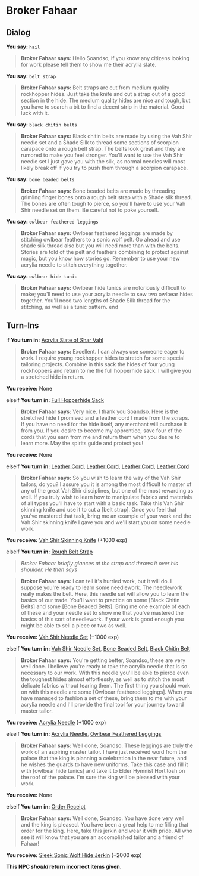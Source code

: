 # Broker Fahaar

## Dialog

**You say:** `hail`



>**Broker Fahaar says:** Hello Soandso, if you know any citizens looking for work please tell them to show me their acrylia slate.

**You say:** `belt strap`



>**Broker Fahaar says:** Belt straps are cut from medium quality rockhopper hides. Just take the knife and cut a strap out of a good section in the hide. The medium quality hides are nice and tough, but you have to search a bit to find a decent strip in the material. Good luck with it.

**You say:** `black chitin belts`



>**Broker Fahaar says:** Black chitin belts are made by using the Vah Shir needle set and a Shade Silk to thread some sections of scorpion carapace onto a rough belt strap. The belts look great and they are rumored to make you feel stronger. You'll want to use the Vah Shir needle set I just gave you with the silk, as normal needles will most likely break off if you try to push them through a scorpion carapace.

**You say:** `bone beaded belts`



>**Broker Fahaar says:** Bone beaded belts are made by threading grimling finger bones onto a rough belt strap with a Shade silk thread. The bones are often tough to pierce, so you'll have to use your Vah Shir needle set on them. Be careful not to poke yourself.

**You say:** `owlbear feathered leggings`



>**Broker Fahaar says:** Owlbear feathered leggings are made by stitching owlbear feathers to a sonic wolf pelt. Go ahead and use shade silk thread also but you will need more than with the belts. Stories are told of the pelt and feathers combining to protect against magic, but you know how stories go. Remember to use your new acrylia needle to stitch everything together.

**You say:** `owlbear hide tunic`



>**Broker Fahaar says:** Owlbear hide tunics are notoriously difficult to make; you'll need to use your acrylia needle to sew two owlbear hides together. You'll need two lengths of Shade Silk thread for the stitching, as well as a tunic pattern.
end

## Turn-Ins





if **You turn in:** [Acrylia Slate of Shar Vahl](/item/2877)


>**Broker Fahaar says:** Excellent. I can always use someone eager to work. I require young rockhopper hides to stretch for some special tailoring projects. Combine in this sack the hides of four young rockhoppers and return to me the full hopperhide sack. I will give you a stretched hide in return.


 **You receive:** None 

elseif **You turn in:** [Full Hopperhide Sack](/item/3661)


>**Broker Fahaar says:** Very nice. I thank you Soandso. Here is the stretched hide I promised and a leather cord I made from the scraps. If you have no need for the hide itself, any merchant will purchase it from you. If you desire to become my apprentice, save four of the cords that you earn from me and return them when you desire to learn more. May the spirits guide and protect you!


 **You receive:** None 

elseif **You turn in:** [Leather Cord](/item/3656), [Leather Cord](/item/3656), [Leather Cord](/item/3656), [Leather Cord](/item/3656)


>**Broker Fahaar says:** So you wish to learn the way of the Vah Shir tailors, do you? I assure you it is among the most difficult to master of any of the great Vah Shir disciplines, but one of the most rewarding as well. If you truly wish to learn how to manipulate fabrics and materials of all types you'll have to start with a basic task. Take this Vah Shir skinning knife and use it to cut a [belt strap]. Once you feel that you've mastered that task, bring me an example of your work and the Vah Shir skinning knife I gave you and we'll start you on some needle work.


 **You receive:**  [Vah Shir Skinning Knife](/item/3913) (+1000 exp)

elseif **You turn in:** [Rough Belt Strap](/item/3922)


>*Broker Fahaar briefly glances at the strap and throws it over his shoulder. He then says*


>**Broker Fahaar says:** I can tell it's hurried work, but it will do. I suppose you're ready to learn some needlework. The needlework really makes the belt. Here, this needle set will allow you to learn the basics of our trade. You'll want to practice on some [Black Chitin Belts] and some [Bone Beaded Belts]. Bring me one example of each of these and your needle set to show me that you've mastered the basics of this sort of needlework. If your work is good enough you might be able to sell a piece or two as well.


 **You receive:**  [Vah Shir Needle Set](/item/3914) (+1000 exp)

elseif **You turn in:** [Vah Shir Needle Set](/item/3914), [Bone Beaded Belt](/item/3924), [Black Chitin Belt](/item/3925)


>**Broker Fahaar says:** You're getting better, Soandso, these are very well done. I believe you're ready to take the acrylia needle that is so necessary to our work. With this needle you'll be able to pierce even the toughest hides almost effortlessly, as well as to stitch the most delicate fabrics without tearing them. The first thing you should work on with this needle are some [Owlbear feathered leggings]. When you have managed to fashion a set of these, bring them to me with your acrylia needle and I'll provide the final tool for your journey toward master tailor.


 **You receive:**  [Acrylia Needle](/item/3915) (+1000 exp)

elseif **You turn in:** [Acrylia Needle](/item/3915), [Owlbear Feathered Leggings](/item/3926)


>**Broker Fahaar says:** Well done, Soandso. These leggings are truly the work of an aspiring master tailor. I have just received word from the palace that the king is planning a celebration in the near future, and he wishes the guards to have new uniforms. Take this case and fill it with [owlbear hide tunics] and take it to Elder Hymnist Hortitosh on the roof of the palace. I'm sure the king will be pleased with your work.


 **You receive:** None 

elseif **You turn in:** [Order Receipt](/item/3921)


>**Broker Fahaar says:** Well done, Soandso. You have done very well and the king is pleased. You have been a great help to me filling that order for the king. Here, take this jerkin and wear it with pride. All who see it will know that you are an accomplished tailor and a friend of Fahaar!


 **You receive:**  [Sleek Sonic Wolf Hide Jerkin](/item/3927) (+2000 exp)

**This NPC *should* return incorrect items given.**
